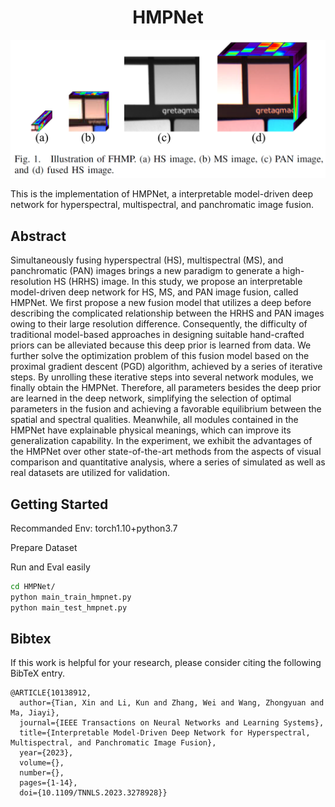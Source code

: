 <div align="center">   
   
# HMPNet
![target](figs/fig1.png "what we do")
</div>
   
This is the implementation of HMPNet, a interpretable model-driven deep network for hyperspectral, multispectral, and panchromatic image fusion.
   

## Abstract
Simultaneously fusing hyperspectral (HS), multispectral (MS), and panchromatic (PAN) images brings a new paradigm to generate a high-resolution HS (HRHS) image. In this study, we propose an interpretable model-driven deep network for HS, MS, and PAN image fusion, called HMPNet. We first propose a new fusion model that utilizes a deep before describing the complicated relationship between the HRHS and PAN images owing to their large resolution difference. Consequently, the difficulty of traditional model-based approaches in designing suitable hand-crafted priors can be alleviated because this deep prior is learned from data. We further solve the optimization problem of this fusion model based on the proximal gradient descent (PGD) algorithm, achieved by a series of iterative steps. By unrolling these iterative steps into several network modules, we finally obtain the HMPNet. Therefore, all parameters besides the deep prior are learned in the deep network, simplifying the selection of optimal parameters in the fusion and achieving a favorable equilibrium between the spatial and spectral qualities. Meanwhile, all modules contained in the HMPNet have explainable physical meanings, which can improve its generalization capability. In the experiment, we exhibit the advantages of the HMPNet over other state-of-the-art methods from the aspects of visual comparison and quantitative analysis, where a series of simulated as well as real datasets are utilized for validation.


## Getting Started
Recommanded Env: torch1.10+python3.7   
   
Prepare Dataset
<!-- update .m files later -->
    
Run and Eval easily
```sh
cd HMPNet/
python main_train_hmpnet.py 
python main_test_hmpnet.py 
```
<!-- some comparatstive methods in dir "./utils/comparative_nets" for reference-->
   
   
## Bibtex
If this work is helpful for your research, please consider citing the following BibTeX entry.   
```
@ARTICLE{10138912,
  author={Tian, Xin and Li, Kun and Zhang, Wei and Wang, Zhongyuan and Ma, Jiayi},
  journal={IEEE Transactions on Neural Networks and Learning Systems}, 
  title={Interpretable Model-Driven Deep Network for Hyperspectral, Multispectral, and Panchromatic Image Fusion}, 
  year={2023},
  volume={},
  number={},
  pages={1-14},
  doi={10.1109/TNNLS.2023.3278928}}

```

